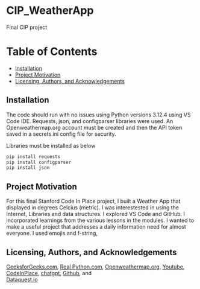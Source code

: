 # CIP_WeatherApp
Final CIP project

# Table of Contents

* [Installation](#Installation)
* [Project Motivation](#Project-Motivation)
* [Licensing, Authors, and Acknowledgements](#Licensing,-Authors,-and-Acknowledgements)


## Installation <a name="Installation"></a>
The code should run with no issues using Python versions 3.12.4 using VS Code IDE.  Requests, json, and configparser libraries were used.  An Openweathermap.org account must be created and then the API token saved in a secrets.ini config file for security.

Libraries  must be installed as below

```python
pip install requests
pip install configparser
pip install json
```

## Project Motivation <a name="Project-Motivation"></a>
For this final Stanford Code In Place project, I built a Weather App that displayed in degrees Celcius (metric).  I was interestested in using the Internet, Libraries and data structures.  I explored VS Code and GitHub.  I incorporated learnings from the various lessons in the modules.  I wanted to make a useful project that addresses a daily information need for almost everyone. I used emojis and f-string, 

 ## Licensing, Authors, and Acknowledgements<a name="Licensing,-Authors,-and-Acknowledgements"></a>


[GeeksforGeeks.com](https://www.geeksforgeeks.org/building-a-weather-cli-using-python/), 
[Real Python.com](https://realpython.com/build-a-python-weather-app-cli/), 
[Openweathermap.org](https://home.openweathermap.org/), 
[Youtube](https://www.youtube.com/watch?v=Y84MGU_ZL18), 
[CodeInPlace](https://codeinplace.stanford.edu/cip4/studenthome), 
[chatgpt](https://chatgpt.com/c/ea4202f0-4591-4225-bd26-2decc41c70c9), 
[Github](https://github.com/), and  
[Dataquest.io](https://www.dataquest.io/blog/python-projects-for-beginners/)


